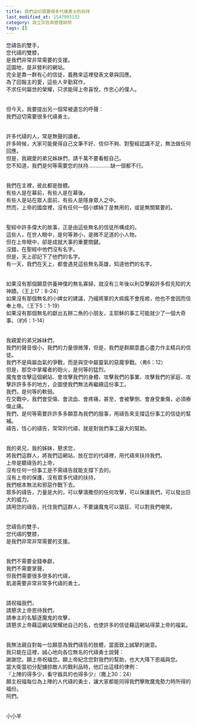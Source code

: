 ```yaml
---
title: 我們迫切需要很多代禱勇士的扶持
last_modified_at: 1547993132
category: 設立宗旨與管理說明
tags: []
---
```


您禱告的雙手，<br>您代禱的雙膝，<br>是我們非常非常需要的支援。<br><!--more-->這園地，是非營利的網站。<br>完全是靠一群有心的信徒，義務來這裡發表文章與回應。<br>為了回報主的愛，這些人辛勤寫作，<br>不求任何屬世的榮耀，只求能得上帝喜悅，作忠心的僕人。<br><br><br>但今天，我要提出另一個常被遺忘的呼聲：<br>我們迫切需要很多代禱勇士。<br><br><br>許多代禱的人，常是無聲的讀者。<br>許多時候，大家可能覺得自己文筆不好、信仰不夠、對聖經認識不足，無法做任何回應。<br>但是，我親愛的弟兄姊妹們，請千萬不要看輕自己。<br>您不知道，我們是何等需要您的扶持……………缺一個都不行。<br><br><br>我們在主裡，彼此都是肢體。<br>有些人是在幕前，有些人是在幕後。<br>有些人是站在眾人面前，有些人是隱身眾人之中。<br>然而，上帝的國度裡，沒有任何一個小螺絲丁是無用的，或是無關緊要的。<br><br><br>聖經中許多偉大的故事，正是由這些無名的信徒所構成的。<br>這些人，在世人眼中，是何等渺小，是微不足道的小人物。<br>但在上帝眼中，卻是成就大事的重要關鍵。<br>沒錯，在聖經中他們沒有名字。<br>但是，天上卻記下了他們的名字。<br>有一天，我們在天上，都會遇見這些無名英雄，知道他們的名字。<br><br><br>如果沒有那個願意供養神僕的無名寡婦，就沒有三年後以利亞擊殺許多假先知的大神蹟。（王上17：8-24）<br>如果沒有那個無名的小婢女的建議，乃縵將軍的大痲瘋不會痊癒，他也不會因而信奉上帝。（王下5：1-19）<br>如果沒有那個無名的獻出五餅二魚的小朋友，主耶穌的事工可能就少了一個大奇事。（約6：1-14）<br><br><br>我親愛的弟兄姊妹們，<br>我們的聲音很小，我們的力量很微薄，但是，我們是群願意盡心盡力作主精兵的信徒。<br>我們不是與屬血氣的爭戰，而是與空中屬靈氣的惡魔爭戰。（弗6：12）<br>但是，那空中掌權者的砲火，是何等的猛烈。<br>魔鬼會攻擊這個網站、會攻擊我們的身體、攻擊我們的事業、攻擊我們的家庭、攻擊許許多多的地方，企圖使我們無法再繼續這份事工。<br>我們，是何等的軟弱。<br>在交戰中，我們會受傷、會流血、會疼痛，甚至，會被擊倒、會身受重傷，必須療傷止痛。<br>我們，是何等需要許許多多願意為我們的服事，用禱告來支撐這份事工的信徒的幫補。<br>禱告，恆心的禱告，常常的代禱，就是對我們事工最大的幫助。<br><br><br>我的弟兄，我的姊妹，懇求您，<br>將我們這群人，將我們這網站，放在您的代禱裡，用代禱來扶持我們。<br>上帝是聽禱告的上帝，<br>沒有任何一份事工是不需禱告就能支撐下去的。<br>沒有上帝的保護，沒有眾多代禱的扶持，<br>我們根本無法和邪惡作戰下去。<br>眾多的禱告，力量是大的，可以擊潰撒但的任何攻擊，可以保護我們，可以發出巨大的威力。<br>請用您的禱告，托住我們這群人，不要讓魔鬼可以猖狂、可以對我們嘲笑。<br><br><br>您禱告的雙手，<br>您代禱的雙膝，<br>是我們非常非常需要的支援。<br><br><br>我們不需要金錢奉獻，<br>我們不需要掌聲，<br>但我們需要很多很多的代禱，<br>飢渴需要非常非常多代禱的勇士。<br><br><br>請祝福我們，<br>請懇求上帝恩待我們，<br>請奉主的名驅逐魔鬼的攻擊，<br>請懇求上帝藉這網站榮耀祂自己的名，也使許多的信徒藉這網站得蒙上帝的福氣。<br><br><br>我無法親自對每一位願意為我們禱告的肢體，當面致上誠摯的謝意。<br>我只能在這裡，誠心地向各位無名的代禱勇士說聲：<br>謝謝您。願上帝祝福您。願上帝紀念您對我們的幫助，也大大降下恩福與您。<br>當大衛當初分配擄掠敵人的戰利品時，他訂出這樣的律例：<br>『上陣的得多少，看守器具的也得多少』（撒上30：24）<br>願主祝福每位為上陣的人代禱的勇士，讓大家都能同得我們擊敗魔鬼勢力時所得的福份。<br>阿們。<br><br><br>小小羊<br><p>&nbsp;</p><br>
